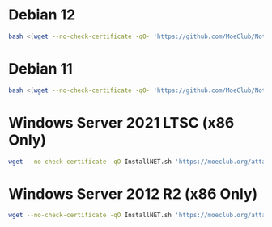 # Debian 12
```bash
bash <(wget --no-check-certificate -qO- 'https://github.com/MoeClub/Note/raw/master/InstallNET.sh') -d 12 -v 64 -a -p your_new_root_password
```

# Debian 11
```bash
bash <(wget --no-check-certificate -qO- 'https://github.com/MoeClub/Note/raw/master/InstallNET.sh') -d 11 -v 64 -a -p your_new_root_password
```

# Windows Server 2021 LTSC (x86 Only)
```bash
wget --no-check-certificate -qO InstallNET.sh 'https://moeclub.org/attachment/LinuxShell/InstallNET.sh' && bash InstallNET.sh -dd 'https://oss.sunpma.com/Windows/Oracle_Win10_2021LTSC_64_Administrator_nat.ee.gz'
```

# Windows Server 2012 R2 (x86 Only)
```bash
wget --no-check-certificate -qO InstallNET.sh 'https://moeclub.org/attachment/LinuxShell/InstallNET.sh' && bash InstallNET.sh -dd 'https://oss.sunpma.com/Windows/Oracle_Win_Server2012R2_64_Administrator_nat.ee.gz'
```
